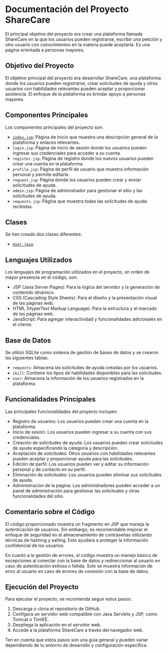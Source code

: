# Documentación del Proyecto ShareCare

El principal objetivo del proyecto era crear una plataforma llamada ShareCare en la que los usuarios pueden registrarse, escribir una petición y otro usuario con conocimientos en la materia puede aceptarla. Es una página orientada a personas mayores.

## Objetivo del Proyecto

El objetivo principal del proyecto era desarrollar ShareCare, una plataforma donde los usuarios pueden registrarse, crear solicitudes de ayuda y otros usuarios con habilidades relevantes pueden aceptar y proporcionar asistencia. El enfoque de la plataforma es brindar apoyo a personas mayores.

## Componentes Principales

Los componentes principales del proyecto son:

- <a href="">`index.jsp`</a>: Página de inicio que muestra una descripción general de la plataforma y enlaces relevantes.
- `login.jsp`: Página de inicio de sesión donde los usuarios pueden ingresar sus credenciales para acceder a su cuenta.
- `register.jsp`: Página de registro donde los nuevos usuarios pueden crear una cuenta en la plataforma.
- `profile.jsp`: Página de perfil de usuario que muestra información personal y permite editarla.
- `request.jsp`: Página donde los usuarios pueden crear y enviar solicitudes de ayuda.
- `admin.jsp`: Página de administrador para gestionar el sitio y las solicitudes de ayuda.
- `requests.jsp`: Página que muestra todas las solicitudes de ayuda recibidas.

## Clases

Se han creado dos clases diferentes:
- <a href="src/main/java/com/daw1/ong01/User.java">`User.java`</a>:

## Lenguajes Utilizados

Los lenguajes de programación utilizados en el proyecto, en orden de mayor presencia en el código, son:

- JSP (Java Server Pages): Para la lógica del servidor y la generación de contenido dinámico.
- CSS (Cascading Style Sheets): Para el diseño y la presentación visual de las páginas web.
- HTML (HyperText Markup Language): Para la estructura y el marcado de las páginas web.
- JavaScript: Para agregar interactividad y funcionalidades adicionales en el cliente.

## Base de Datos

Se utilizó SQLite como sistema de gestión de bases de datos y se crearon las siguientes tablas:

- `requests`: Almacena las solicitudes de ayuda creadas por los usuarios.
- `skill`: Contiene los tipos de habilidades disponibles para las solicitudes.
- `user`: Almacena la información de los usuarios registrados en la plataforma.

## Funcionalidades Principales

Las principales funcionalidades del proyecto incluyen:

- Registro de usuarios: Los usuarios pueden crear una cuenta en la plataforma.
- Inicio de sesión: Los usuarios pueden ingresar a su cuenta con sus credenciales.
- Creación de solicitudes de ayuda: Los usuarios pueden crear solicitudes de ayuda especificando la categoría y descripción.
- Aceptación de solicitudes: Otros usuarios con habilidades relevantes pueden aceptar y proporcionar ayuda para las solicitudes.
- Edición de perfil: Los usuarios pueden ver y editar su información personal y de contacto en su perfil.
- Eliminación de solicitudes: Los usuarios pueden eliminar sus solicitudes de ayuda.
- Administración de la página: Los administradores pueden acceder a un panel de administración para gestionar las solicitudes y otras funcionalidades del sitio.

## Comentario sobre el Código

El código proporcionado muestra un fragmento en JSP que maneja la autenticación de usuarios. Sin embargo, es recomendable mejorar el enfoque de seguridad en el almacenamiento de contraseñas utilizando técnicas de hashing y salting. Esto ayudará a proteger la información confidencial de los usuarios.

En cuanto a la gestión de errores, el código muestra un manejo básico de excepciones al conectar con la base de datos y redireccionar al usuario en caso de autenticación exitosa o fallida. Solo se muestra información de error al usuario en caso de errores de conexión con la base de datos.

## Ejecución del Proyecto

Para ejecutar el proyecto, se recomienda seguir estos pasos:

1. Descarga o clona el repositorio de GitHub.
2. Configura un servidor web compatible con Java Servlets y JSP, como Tomcat o TomEE.
3. Despliega la aplicación en el servidor web.
4. Accede a la plataforma ShareCare a través del navegador web.

Ten en cuenta que estos pasos son una guía general y pueden variar dependiendo de tu entorno de desarrollo y configuración específica.

